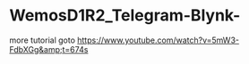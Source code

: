 # WemosD1R2_Telegram-Blynk-
more  tutorial goto https://www.youtube.com/watch?v=5mW3-FdbXGg&amp;t=674s

